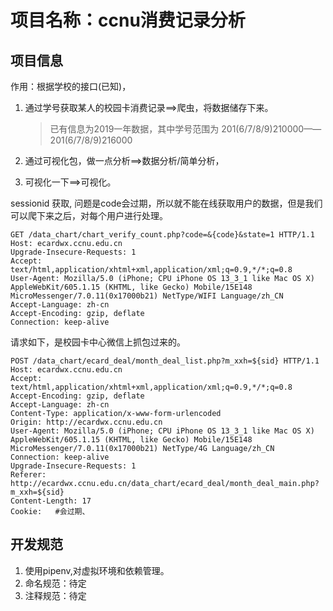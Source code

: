 # 项目名称：ccnu消费记录分析

## 项目信息

作用：根据学校的接口(已知)，

1. 通过学号获取某人的校园卡消费记录==>爬虫，将数据储存下来。
   
   >已有信息为2019一年数据，其中学号范围为  201(6/7/8/9)210000——201(6/7/8/9)216000

2. 通过可视化包，做一点分析==>数据分析/简单分析，

3. 可视化一下==>可视化。

sessionid 获取, 问题是code会过期，所以就不能在线获取用户的数据，但是我们可以爬下来之后，对每个用户进行处理。

```http
GET /data_chart/chart_verify_count.php?code=&{code}&state=1 HTTP/1.1
Host: ecardwx.ccnu.edu.cn
Upgrade-Insecure-Requests: 1
Accept: text/html,application/xhtml+xml,application/xml;q=0.9,*/*;q=0.8
User-Agent: Mozilla/5.0 (iPhone; CPU iPhone OS 13_3_1 like Mac OS X) AppleWebKit/605.1.15 (KHTML, like Gecko) Mobile/15E148 MicroMessenger/7.0.11(0x17000b21) NetType/WIFI Language/zh_CN
Accept-Language: zh-cn
Accept-Encoding: gzip, deflate
Connection: keep-alive
```


请求如下，是校园卡中心微信上抓包过来的。

```http
POST /data_chart/ecard_deal/month_deal_list.php?m_xxh=${sid} HTTP/1.1
Host: ecardwx.ccnu.edu.cn
Accept: text/html,application/xhtml+xml,application/xml;q=0.9,*/*;q=0.8
Accept-Encoding: gzip, deflate
Accept-Language: zh-cn
Content-Type: application/x-www-form-urlencoded
Origin: http://ecardwx.ccnu.edu.cn
User-Agent: Mozilla/5.0 (iPhone; CPU iPhone OS 13_3_1 like Mac OS X) AppleWebKit/605.1.15 (KHTML, like Gecko) Mobile/15E148 MicroMessenger/7.0.11(0x17000b21) NetType/4G Language/zh_CN
Connection: keep-alive
Upgrade-Insecure-Requests: 1
Referer: http://ecardwx.ccnu.edu.cn/data_chart/ecard_deal/month_deal_main.php?m_xxh=${sid}
Content-Length: 17
Cookie:   #会过期、
```

## 开发规范

1. 使用pipenv,对虚拟环境和依赖管理。
2. 命名规范：待定
3. 注释规范：待定